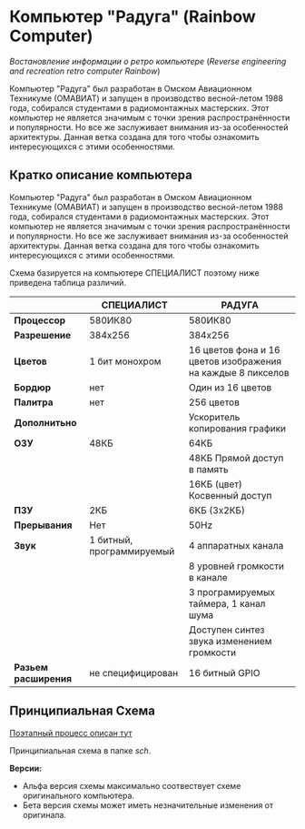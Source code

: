 #  Компьютер "Радуга" (Rainbow Computer)
_Востановление информации о ретро компьютере_ (_Reverse engineering and recreation retro computer Rainbow_)

Компьютер "Радуга" был разработан в Омском Авиационном Техникуме (ОМАВИАТ) и запущен в производство весной-летом 1988 года, собирался студентами в радиомонтажных мастерских. Этот компьютер не является значимым с точки зрения распространённости и популярности. Но все же заслуживает внимания из-за особенностей архитектуры. Данная ветка создана для того чтобы ознакомить интересующихся с этими особенностями.

## Кратко описание компьютера

Компьютер "Радуга" был разработан в Омском Авиационном Техникуме (ОМАВИАТ) и запущен в производство весной-летом 1988 года, собирался студентами в радиомонтажных мастерских. Этот компьютер не является значимым с точки зрения распространённости и популярности. Но все же заслуживает внимания из-за особенностей архитектуры. Данная ветка создана для того чтобы ознакомить интересующихся с этими особенностями.

Схема базируется на компьютере СПЕЦИАЛИСТ поэтому ниже приведена таблица различий. 

|                                  | СПЕЦИАЛИСТ                         | РАДУГА                           |
|---|---|---|
| **Процессор** | 580ИК80 | 580ИК80 |
| **Разрешение** | 384x256 | 384x256 |
| **Цветов** | 1 бит монохром | 16 цветов фона и 16 цветов изображения на каждые 8 пикселов | 
| **Бордюр** | нет | Один из 16 цветов | 
| **Палитра** | нет | 256 цветов |
| **Дополнитьно**      |                            | Ускоритель копирования графики |
| **ОЗУ** | 48КБ | 64КБ |
|     |      | 48КБ Прямой доступ в память  |
|     |      | 16КБ (цвет) Косвенный доступ |
| **ПЗУ** | 2КБ | 6КБ (3x2КБ) |
| **Прерывания** | Нет | 50Hz |
| **Звук** | 1 битный, программируемый | 4 аппаратных канала |
|      |                           | 8 уровней громкости в канале |
|      |                           | 3 програмируемых таймера, 1 канал шума |
|      |                           | Доступен синтез звука изменением громкости |
| **Разьем расширения**      |  не специфицирован                          | 16 битный GPIO |

## Принципиальная Схема

[Поэтапный процесс описан тут](storyboard/README.md)

Принципиальная схема в папке _sch_. 

**Версии:**

- Альфа версия схемы максимально соотвествует схеме оригинального компьютера. 
- Бета версия схемы может иметь незначительные изменения от оригинала.

